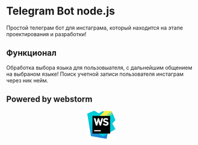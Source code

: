 # Telegram Bot node.js
Простой телеграм бот для инстаграма, который находится на этапе проектирования и разработки!
## Функционал
Обработка выбора языка для пользовыателя, с дальнейшим общением на выбраном языке!
Поиск учетной записи пользователя инстаграм через ник нейм.
## Powered by webstorm
<p align="center">
   <a href="https://www.jetbrains.com/webstorm/"><img src="webstorm.png" width="75"></a>
</p>